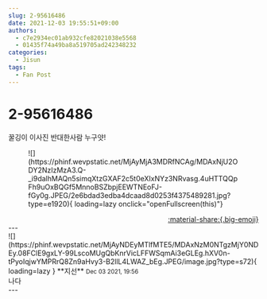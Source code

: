 ```yaml
---
slug: 2-95616486
date: 2021-12-03 19:55:51+09:00
authors:
  - c7e2934ec01ab932cfe82021038e5568
  - 01435f74a49ba8a519705ad242348232
categories:
  - Jisun
tags:
  - Fan Post
---
```


# 2-95616486

<div class="post-container" markdown="1">
<div class="content-container md-sidebar__scrollwrap" markdown="1">

꿀깅이 이사진 반대한사람 누구얏!
<figure markdown="1">
![](https://phinf.wevpstatic.net/MjAyMjA3MDRfNCAg/MDAxNjU2ODY2NzIzMzA3.Q-_i9dalhMAQn5simqXtzGXAF2c5t0eXIxNYz3NRvasg.4uHTTQQpFh9uOxBQGf5MnnoBSZbpjEEWTNEoFJ-fGy0g.JPEG/2e6bdad3edba4dcaad8d0253f4375489281.jpg?type=e1920){ loading=lazy onclick="openFullscreen(this)"}
</figure>


</div>
</div>

<div style="text-align: right;" markdown="1">
<a href="https://weverse.io/fromis9/fanpost/2-95616486" style="text-align: right;">:material-share:{.big-emoji}</a>
</div>
---

<div class="comments-container md-sidebar__scrollwrap" markdown="1">
<div class="comment" markdown="1">
<div class='id-container' markdown="1">
![](https://phinf.wevpstatic.net/MjAyNDEyMTlfMTE5/MDAxNzM0NTgzMjY0NDEy.08FClE9gxLY-99LscoMUgQbKnrVicLFFWSqmAi3eGLEg.hXV0n-tPyoIqjwYMPRrQ8Zn9aHvy3-B2llL4LWAZ_bEg.JPEG/image.jpg?type=s72){ loading=lazy }
**<span class="artist">지선</span>** <small>Dec 03 2021, 19:56</small><br>
</div>
<div class='comment-body' markdown="1">
나다
</div>
</div>
</div>
---
